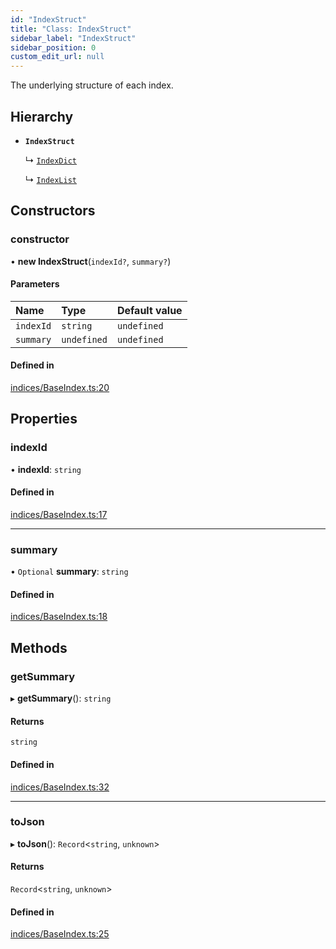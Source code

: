 ```yaml
---
id: "IndexStruct"
title: "Class: IndexStruct"
sidebar_label: "IndexStruct"
sidebar_position: 0
custom_edit_url: null
---
```


The underlying structure of each index.

## Hierarchy

- **`IndexStruct`**

  ↳ [`IndexDict`](IndexDict.md)

  ↳ [`IndexList`](IndexList.md)

## Constructors

### constructor

• **new IndexStruct**(`indexId?`, `summary?`)

#### Parameters

| Name | Type | Default value |
| :------ | :------ | :------ |
| `indexId` | `string` | `undefined` |
| `summary` | `undefined` | `undefined` |

#### Defined in

[indices/BaseIndex.ts:20](https://github.com/run-llama/LlamaIndexTS/blob/ea5038e/packages/core/src/indices/BaseIndex.ts#L20)

## Properties

### indexId

• **indexId**: `string`

#### Defined in

[indices/BaseIndex.ts:17](https://github.com/run-llama/LlamaIndexTS/blob/ea5038e/packages/core/src/indices/BaseIndex.ts#L17)

___

### summary

• `Optional` **summary**: `string`

#### Defined in

[indices/BaseIndex.ts:18](https://github.com/run-llama/LlamaIndexTS/blob/ea5038e/packages/core/src/indices/BaseIndex.ts#L18)

## Methods

### getSummary

▸ **getSummary**(): `string`

#### Returns

`string`

#### Defined in

[indices/BaseIndex.ts:32](https://github.com/run-llama/LlamaIndexTS/blob/ea5038e/packages/core/src/indices/BaseIndex.ts#L32)

___

### toJson

▸ **toJson**(): `Record`<`string`, `unknown`\>

#### Returns

`Record`<`string`, `unknown`\>

#### Defined in

[indices/BaseIndex.ts:25](https://github.com/run-llama/LlamaIndexTS/blob/ea5038e/packages/core/src/indices/BaseIndex.ts#L25)
